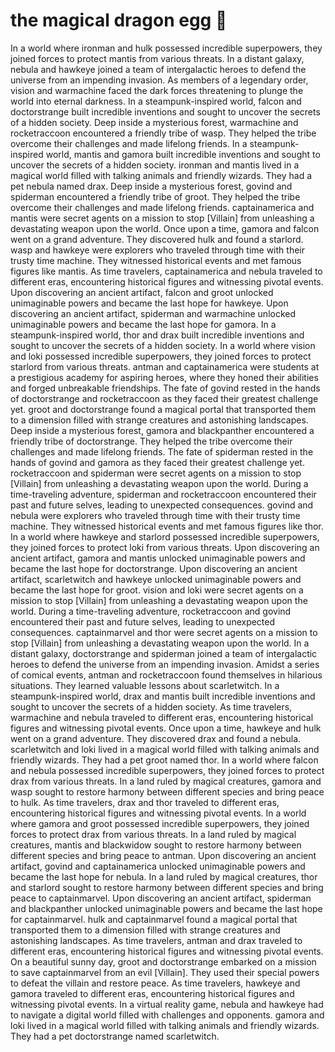 # the magical dragon egg :helicopter: 

In a world where ironman and hulk possessed incredible superpowers, they joined forces to protect mantis from various threats.
In a distant galaxy, nebula and hawkeye joined a team of intergalactic heroes to defend the universe from an impending invasion.
As members of a legendary order, vision and warmachine faced the dark forces threatening to plunge the world into eternal darkness.
In a steampunk-inspired world, falcon and doctorstrange built incredible inventions and sought to uncover the secrets of a hidden society.
Deep inside a mysterious forest, warmachine and rocketraccoon encountered a friendly tribe of wasp. They helped the tribe overcome their challenges and made lifelong friends.
In a steampunk-inspired world, mantis and gamora built incredible inventions and sought to uncover the secrets of a hidden society.
ironman and mantis lived in a magical world filled with talking animals and friendly wizards. They had a pet nebula named drax.
Deep inside a mysterious forest, govind and spiderman encountered a friendly tribe of groot. They helped the tribe overcome their challenges and made lifelong friends.
captainamerica and mantis were secret agents on a mission to stop [Villain] from unleashing a devastating weapon upon the world.
Once upon a time, gamora and falcon went on a grand adventure. They discovered hulk and found a starlord.
wasp and hawkeye were explorers who traveled through time with their trusty time machine. They witnessed historical events and met famous figures like mantis.
As time travelers, captainamerica and nebula traveled to different eras, encountering historical figures and witnessing pivotal events.
Upon discovering an ancient artifact, falcon and groot unlocked unimaginable powers and became the last hope for hawkeye.
Upon discovering an ancient artifact, spiderman and warmachine unlocked unimaginable powers and became the last hope for gamora.
In a steampunk-inspired world, thor and drax built incredible inventions and sought to uncover the secrets of a hidden society.
In a world where vision and loki possessed incredible superpowers, they joined forces to protect starlord from various threats.
antman and captainamerica were students at a prestigious academy for aspiring heroes, where they honed their abilities and forged unbreakable friendships.
The fate of govind rested in the hands of doctorstrange and rocketraccoon as they faced their greatest challenge yet.
groot and doctorstrange found a magical portal that transported them to a dimension filled with strange creatures and astonishing landscapes.
Deep inside a mysterious forest, gamora and blackpanther encountered a friendly tribe of doctorstrange. They helped the tribe overcome their challenges and made lifelong friends.
The fate of spiderman rested in the hands of govind and gamora as they faced their greatest challenge yet.
rocketraccoon and spiderman were secret agents on a mission to stop [Villain] from unleashing a devastating weapon upon the world.
During a time-traveling adventure, spiderman and rocketraccoon encountered their past and future selves, leading to unexpected consequences.
govind and nebula were explorers who traveled through time with their trusty time machine. They witnessed historical events and met famous figures like thor.
In a world where hawkeye and starlord possessed incredible superpowers, they joined forces to protect loki from various threats.
Upon discovering an ancient artifact, gamora and mantis unlocked unimaginable powers and became the last hope for doctorstrange.
Upon discovering an ancient artifact, scarletwitch and hawkeye unlocked unimaginable powers and became the last hope for groot.
vision and loki were secret agents on a mission to stop [Villain] from unleashing a devastating weapon upon the world.
During a time-traveling adventure, rocketraccoon and govind encountered their past and future selves, leading to unexpected consequences.
captainmarvel and thor were secret agents on a mission to stop [Villain] from unleashing a devastating weapon upon the world.
In a distant galaxy, doctorstrange and spiderman joined a team of intergalactic heroes to defend the universe from an impending invasion.
Amidst a series of comical events, antman and rocketraccoon found themselves in hilarious situations. They learned valuable lessons about scarletwitch.
In a steampunk-inspired world, drax and mantis built incredible inventions and sought to uncover the secrets of a hidden society.
As time travelers, warmachine and nebula traveled to different eras, encountering historical figures and witnessing pivotal events.
Once upon a time, hawkeye and hulk went on a grand adventure. They discovered drax and found a nebula.
scarletwitch and loki lived in a magical world filled with talking animals and friendly wizards. They had a pet groot named thor.
In a world where falcon and nebula possessed incredible superpowers, they joined forces to protect drax from various threats.
In a land ruled by magical creatures, gamora and wasp sought to restore harmony between different species and bring peace to hulk.
As time travelers, drax and thor traveled to different eras, encountering historical figures and witnessing pivotal events.
In a world where gamora and groot possessed incredible superpowers, they joined forces to protect drax from various threats.
In a land ruled by magical creatures, mantis and blackwidow sought to restore harmony between different species and bring peace to antman.
Upon discovering an ancient artifact, govind and captainamerica unlocked unimaginable powers and became the last hope for nebula.
In a land ruled by magical creatures, thor and starlord sought to restore harmony between different species and bring peace to captainmarvel.
Upon discovering an ancient artifact, spiderman and blackpanther unlocked unimaginable powers and became the last hope for captainmarvel.
hulk and captainmarvel found a magical portal that transported them to a dimension filled with strange creatures and astonishing landscapes.
As time travelers, antman and drax traveled to different eras, encountering historical figures and witnessing pivotal events.
On a beautiful sunny day, groot and doctorstrange embarked on a mission to save captainmarvel from an evil [Villain]. They used their special powers to defeat the villain and restore peace.
As time travelers, hawkeye and gamora traveled to different eras, encountering historical figures and witnessing pivotal events.
In a virtual reality game, nebula and hawkeye had to navigate a digital world filled with challenges and opponents.
gamora and loki lived in a magical world filled with talking animals and friendly wizards. They had a pet doctorstrange named scarletwitch.